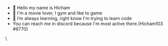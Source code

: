 - 👋 Hello my name is Hicham  
- 👀 I'm a movie lover, I gym and like to game
- 🌱 I’m always learning, right know I'm trying to learn code
-  You can reach me in discord because I'm most active there.(Hicham103 #6770)

<!---
HichamDHC/HichamDHC is a ✨ special ✨ repository because its `README.md` (this file) appears on your GitHub profile.
You
 can click the Preview link to take a look at your changes.
--->\
